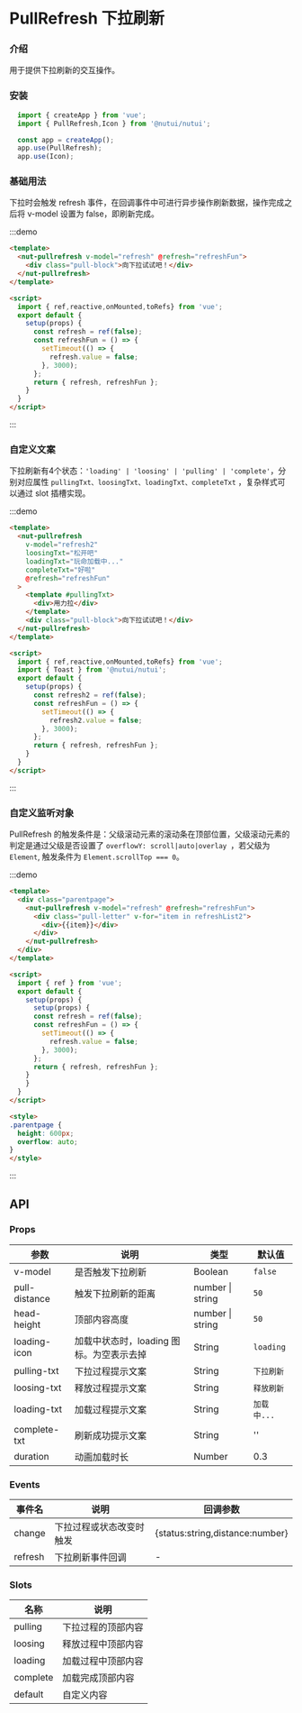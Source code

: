#  PullRefresh 下拉刷新

### 介绍

用于提供下拉刷新的交互操作。

### 安装

```javascript
  import { createApp } from 'vue';
  import { PullRefresh,Icon } from '@nutui/nutui';

  const app = createApp();
  app.use(PullRefresh);
  app.use(Icon);

```

### 基础用法

下拉时会触发 refresh 事件，在回调事件中可进行异步操作刷新数据，操作完成之后将 v-model 设置为 false，即刷新完成。

:::demo

```html
<template>
  <nut-pullrefresh v-model="refresh" @refresh="refreshFun">
    <div class="pull-block">向下拉试试吧！</div>
  </nut-pullrefresh>
</template>

<script>
  import { ref,reactive,onMounted,toRefs} from 'vue';
  export default {
    setup(props) {
      const refresh = ref(false);
      const refreshFun = () => {  
        setTimeout(() => {
          refresh.value = false;
        }, 3000);
      };
      return { refresh, refreshFun };
    }
  }
</script>

```
:::
### 自定义文案

下拉刷新有4个状态：`'loading' | 'loosing' | 'pulling' | 'complete'`，分别对应属性 `pullingTxt、loosingTxt、loadingTxt、completeTxt` ，复杂样式可以通过 slot 插槽实现。

:::demo

```html
<template>
  <nut-pullrefresh
    v-model="refresh2"
    loosingTxt="松开吧"
    loadingTxt="玩命加载中..."
    completeTxt="好啦"
    @refresh="refreshFun"
  >
    <template #pullingTxt>
      <div>用力拉</div>
    </template>
    <div class="pull-block">向下拉试试吧！</div>
  </nut-pullrefresh>
</template>

<script>
  import { ref,reactive,onMounted,toRefs} from 'vue';
  import { Toast } from '@nutui/nutui';
  export default {
    setup(props) {
      const refresh2 = ref(false);
      const refreshFun = () => {  
        setTimeout(() => {
          refresh2.value = false;
        }, 3000);
      };
      return { refresh, refreshFun };
    }
  }
</script>

```
:::
### 自定义监听对象

PullRefresh 的触发条件是：父级滚动元素的滚动条在顶部位置，父级滚动元素的判定是通过父级是否设置了 `overflowY: scroll|auto|overlay `，若父级为 `Element`, 触发条件为 `Element.scrollTop === 0`。

:::demo

```html
<template>
  <div class="parentpage">
    <nut-pullrefresh v-model="refresh" @refresh="refreshFun">
      <div class="pull-letter" v-for="item in refreshList2">
        <div>{{item}}</div>
      </div>
    </nut-pullrefresh>
  </div>
</template>

<script>
  import { ref } from 'vue';
  export default {
    setup(props) {
      setup(props) {
      const refresh = ref(false);
      const refreshFun = () => {  
        setTimeout(() => {
          refresh.value = false;
        }, 3000);
      };
      return { refresh, refreshFun };
    }
    }
  }
</script>

<style>
.parentpage {
  height: 600px;
  overflow: auto;
}
</style>
```
:::

## API

### Props

| 参数         | 说明                             | 类型   | 默认值           |
|--------------|----------------------------------|--------|------------------|
| v-model        | 是否触发下拉刷新               | Boolean | `false`                |
| pull-distance         | 触发下拉刷新的距离 | number \| string | `50`               |
| head-height | 顶部内容高度     | number \| string | `50`  |
| loading-icon         | 加载中状态时，loading 图标。为空表示去掉        | String | `loading`            |
| pulling-txt         | 下拉过程提示文案                       | String | `下拉刷新`            |
| loosing-txt         | 释放过程提示文案                       | String | `释放刷新`            |
| loading-txt        | 加载过程提示文案                         | String | `加载中...`                |
| complete-txt        | 刷新成功提示文案                       | String | ''           |
| duration       | 动画加载时长                         | Number | 0.3                |

### Events

| 事件名 | 说明           | 回调参数     |
|--------|----------------|--------------|
| change  | 下拉过程或状态改变时触发 | {status:string,distance:number} |
| refresh  | 下拉刷新事件回调 | - |

### Slots

| 名称 | 说明           | 
|--------|----------------|
| pulling  | 下拉过程的顶部内容 |
| loosing  | 释放过程中顶部内容 |
| loading  | 加载过程中顶部内容 |
| complete  | 加载完成顶部内容 |
| default  | 自定义内容 |
